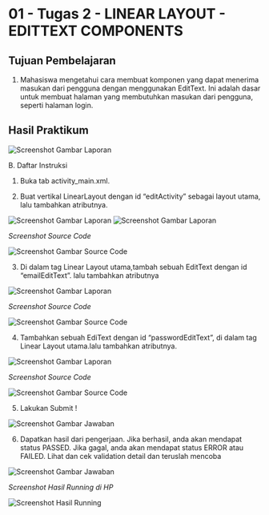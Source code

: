 # 01 - Tugas 2 - LINEAR LAYOUT - EDITTEXT COMPONENTS

## Tujuan Pembelajaran

1. Mahasiswa mengetahui cara membuat komponen yang dapat menerima masukan dari pengguna dengan menggunakan EditText. Ini adalah dasar untuk membuat halaman yang membutuhkan masukan dari pengguna, seperti halaman login.

## Hasil Praktikum

![Screenshot Gambar Laporan](img/laporan1.JPG)

B. Daftar Instruksi

1. Buka tab activity_main.xml.

2. Buat vertikal LinearLayout dengan id “editActivity” sebagai layout utama, lalu tambahkan atributnya.

![Screenshot Gambar Laporan](img/laporan2.JPG)
![Screenshot Gambar Laporan](img/laporan3.JPG)

*Screenshot Source Code*

![Screenshot Gambar Source Code](img/jawab2.JPG)

3. Di dalam tag Linear Layout utama,tambah sebuah EditText dengan id “emailEditText”. lalu tambahkan atributnya

![Screenshot Gambar Laporan](img/laporan4.JPG)

*Screenshot Source Code*

![Screenshot Gambar Source Code](img/jawab3.JPG)

4. Tambahkan sebuah EdiText dengan id “passwordEditText”, di dalam tag Linear Layout utama.lalu tambahkan atributnya.

![Screenshot Gambar Laporan](img/laporan5.JPG)

*Screenshot Source Code*

![Screenshot Gambar Source Code](img/jawab4.JPG)

5. Lakukan Submit !

![Screenshot Gambar Jawaban](img/jawab5.JPG)

6. Dapatkan hasil dari pengerjaan. Jika berhasil, anda akan mendapat status PASSED. Jika gagal, anda akan mendapat status ERROR atau FAILED. Lihat dan cek validation detail dan teruslah mencoba

![Screenshot Gambar Jawaban](img/jawab6.JPG)

*Screenshot Hasil Running di HP*

![Screenshot Hasil Running](img/hasilrun.png)